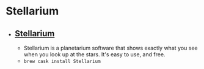 # Stellarium
- [Stellarium](https://stellarium.org/)
  - 
  - Stellarium is a planetarium software that shows exactly what you see when you look up at the stars. It's easy to use, and free.
  - `brew cask install Stellarium`
